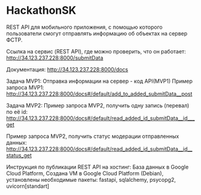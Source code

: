 # HackathonSK

REST API для мобильного приложения, с помощью которого пользователи смогут отправлять информацию об объектах на сервер ФСТР.

Ссылка на сервис (REST API), где можно проверить, что он работает:
http://34.123.237.228:8000/submitData

Документация:
http://34.123.237.228:8000/docs

Задача MVP1:
Отправка информации на сервер - код API(MVP1)
Пример запроса MVP1:
http://34.123.237.228:8000/docs#/default/add_to_added_submitData__post

Задача MVP2:
Пример запроса MVP2, получить одну запись (перевал) по её id:
http://34.123.237.228:8000/docs#/default/read_added_id_submitData__id___get

Пример запроса MVP2, получить статус модерации отправленных данных:
http://34.123.237.228:8000/docs#/default/read_added_id_submitData__id__status_get


Инструкция по публикации REST API на хостинг:
База данных в Google Cloud Platform,
Создана VM в Google Cloud Platform (Debian), установлены необходимые пакеты:
fastapi, sqlalchemy, psycopg2, uvicorn[standart]
